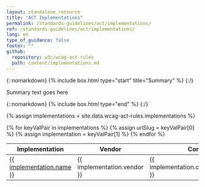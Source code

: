 ```yaml
---
layout: standalone_resource
title: "ACT Implementations"
permalink: /standards-guidelines/act/implementations/
ref: /standards-guidelines/act/implementations/
lang: en
type_of_guidance: false
footer: ""
github:
  repository: w3c/wcag-act-rules
  path: content/implementations.md
---
```


{::nomarkdown} {% include box.html type="start" title="Summary" %} {:/}

Summary text goes here

{::nomarkdown} {% include box.html type="end" %} {:/}

{% assign implementations = site.data.wcag-act-rules.implementations %}

<table>
  <thead>
    <tr>
      <th>Implementation</th>
      <th>Vendor</th>
      <th>Consistent</th>
      <th>Partial</th>
      <th>Minimal</th>
    </tr>
  </thead>
  <tbody>
    {% for keyValPair in implementations %}
      {% assign urlSlug = keyValPair[0] %}
      {% assign implementation = keyValPair[1] %}
      <tr>
        <td><a href="./{{ urlSlug }}">
          {{ implementation.name }}
        </a></td>
        <td>{{ implementation.vendor }}</td>
        <td>{{ implementation.consistency.complete }}</td>
        <td>{{ implementation.consistency.partial }}</td>
        <td>{{ implementation.consistency.minimal }}</td>
      </tr>
    {% endfor %}
  </tbody>
</table>
